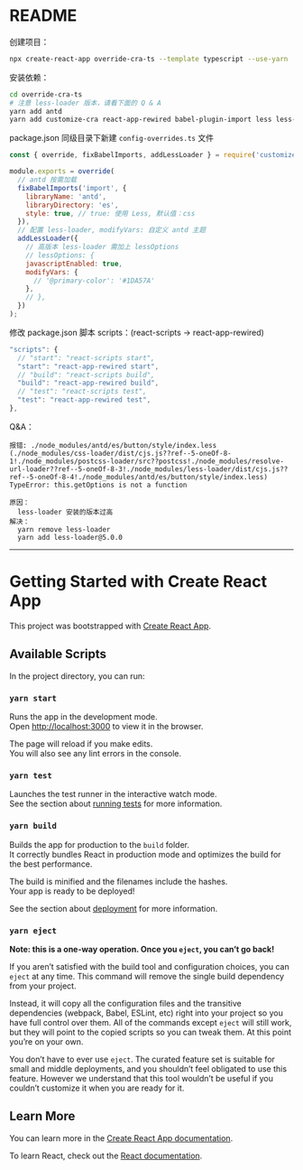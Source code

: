 # README

创建项目：

```bash
npx create-react-app override-cra-ts --template typescript --use-yarn
```

安装依赖：

```bash
cd override-cra-ts
# 注意 less-loader 版本，请看下面的 Q & A
yarn add antd
yarn add customize-cra react-app-rewired babel-plugin-import less less-loader -D
```

package.json 同级目录下新建 `config-overrides.ts` 文件

```js
const { override, fixBabelImports, addLessLoader } = require('customize-cra');

module.exports = override(
  // antd 按需加载
  fixBabelImports('import', {
    libraryName: 'antd',
    libraryDirectory: 'es',
    style: true, // true: 使用 Less, 默认值：css
  }),
  // 配置 less-loader, modifyVars: 自定义 antd 主题
  addLessLoader({
    // 高版本 less-loader 需加上 lessOptions
    // lessOptions: {
    javascriptEnabled: true,
    modifyVars: {
      // '@primary-color': '#1DA57A'
    },
    // },
  })
);
```

修改 package.json 脚本 scripts：(react-scripts -> react-app-rewired)

```js
"scripts": {
  // "start": "react-scripts start",
  "start": "react-app-rewired start",
  // "build": "react-scripts build",
  "build": "react-app-rewired build",
  // "test": "react-scripts test",
  "test": "react-app-rewired test",
},
```

Q&A：

```text
报错: ./node_modules/antd/es/button/style/index.less (./node_modules/css-loader/dist/cjs.js??ref--5-oneOf-8-1!./node_modules/postcss-loader/src??postcss!./node_modules/resolve-url-loader??ref--5-oneOf-8-3!./node_modules/less-loader/dist/cjs.js??ref--5-oneOf-8-4!./node_modules/antd/es/button/style/index.less)
TypeError: this.getOptions is not a function

原因：
  less-loader 安装的版本过高
解决：
  yarn remove less-loader
  yarn add less-loader@5.0.0
```

---

# Getting Started with Create React App

This project was bootstrapped with [Create React App](https://github.com/facebook/create-react-app).

## Available Scripts

In the project directory, you can run:

### `yarn start`

Runs the app in the development mode.\
Open [http://localhost:3000](http://localhost:3000) to view it in the browser.

The page will reload if you make edits.\
You will also see any lint errors in the console.

### `yarn test`

Launches the test runner in the interactive watch mode.\
See the section about [running tests](https://facebook.github.io/create-react-app/docs/running-tests) for more information.

### `yarn build`

Builds the app for production to the `build` folder.\
It correctly bundles React in production mode and optimizes the build for the best performance.

The build is minified and the filenames include the hashes.\
Your app is ready to be deployed!

See the section about [deployment](https://facebook.github.io/create-react-app/docs/deployment) for more information.

### `yarn eject`

**Note: this is a one-way operation. Once you `eject`, you can’t go back!**

If you aren’t satisfied with the build tool and configuration choices, you can `eject` at any time. This command will remove the single build dependency from your project.

Instead, it will copy all the configuration files and the transitive dependencies (webpack, Babel, ESLint, etc) right into your project so you have full control over them. All of the commands except `eject` will still work, but they will point to the copied scripts so you can tweak them. At this point you’re on your own.

You don’t have to ever use `eject`. The curated feature set is suitable for small and middle deployments, and you shouldn’t feel obligated to use this feature. However we understand that this tool wouldn’t be useful if you couldn’t customize it when you are ready for it.

## Learn More

You can learn more in the [Create React App documentation](https://facebook.github.io/create-react-app/docs/getting-started).

To learn React, check out the [React documentation](https://reactjs.org/).
